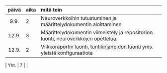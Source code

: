 | päivä | aika | mitä tein                                                                          |
| :---: | :--- | :--------------------------------------------------------------------------------- |
| 9.9.  | 2    | Neuroverkkoihin tutustuminen ja määrittelydokumentin aloittaminen                  |
| 12.9. | 3    | Määrittelydokumentin viimeistely ja repositorion luonti, neuroverkkojen opettelua. |
| 12.9. | 2    | Viikkoraportin luonti, tuntikirjanpidon luonti yms. yleistä konfiguraatiota        |

| Yht. | 7 | |
